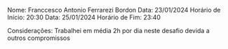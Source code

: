 Nome: Franccesco Antonio Ferrarezi Bordon
Data: 23/01/2024 Horário de Início: 20:30
Data: 25/01/2024 Horário de Fim: 23:40

Considerações:
Trabalhei em média 2h por dia neste desafio devida a outros compromissos
